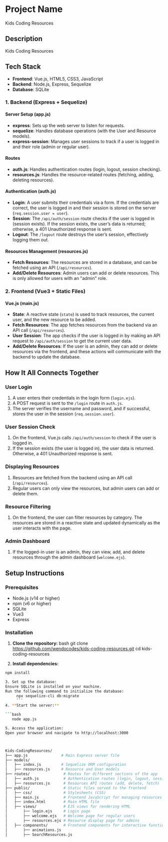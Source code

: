# Project Name
Kids Coding Resources

## Description
Kids Coding Resources

## Tech Stack

- **Frontend**: Vue.js, HTML5, CSS3, JavaScript
- **Backend**: Node.js, Express, Sequelize
- **Database**: SQLite

### 1. Backend (Express + Sequelize)

#### Server Setup (app.js)
- **express**: Sets up the web server to listen for requests.
- **sequelize**: Handles database operations (with the User and Resource models).
- **express-session**: Manages user sessions to track if a user is logged in and their role (admin or regular user).

#### Routes
- **auth.js**: Handles authentication routes (login, logout, session checking).
- **resources.js**: Handles the resource-related routes (fetching, adding, deleting resources).

#### Authentication (auth.js)
- **Login**: A user submits their credentials via a form. If the credentials are correct, the user is logged in and their session is stored on the server (`req.session.user = user`).
- **Session**: The `/api/auth/session` route checks if the user is logged in (session exists). If the session exists, the user’s data is returned; otherwise, a 401 Unauthorized response is sent.
- **Logout**: The `/logout` route destroys the user’s session, effectively logging them out.

#### Resources Management (resources.js)
- **Fetch Resources**: The resources are stored in a database, and can be fetched using an API (`/api/resources`).
- **Add/Delete Resources**: Admin users can add or delete resources. This is only allowed for users with an "admin" role.

### 2. Frontend (Vue3 + Static Files)

#### Vue.js (main.js)
- **State**: A reactive state (`state`) is used to track resources, the current user, and the new resource to be added.
- **Fetch Resources**: The app fetches resources from the backend via an API call (`/api/resources`).
- **User Session**: The app checks if the user is logged in by making an API request to `/api/auth/session` to get the current user data.
- **Add/Delete Resources**: If the user is an admin, they can add or delete resources via the frontend, and these actions will communicate with the backend to update the database.

## How It All Connects Together

### User Login
1. A user enters their credentials in the login form (`login.ejs`).
2. A POST request is sent to the `/login` route in `auth.js`.
3. The server verifies the username and password, and if successful, stores the user in the session (`req.session.user`).

### User Session Check
1. On the frontend, Vue.js calls `/api/auth/session` to check if the user is logged in.
2. If the session exists (the user is logged in), the user data is returned. Otherwise, a 401 Unauthorized response is sent.

### Displaying Resources
1. Resources are fetched from the backend using an API call (`/api/resources`).
2. Regular users can only view the resources, but admin users can add or delete them.

### Resource Filtering
1. On the frontend, the user can filter resources by category. The resources are stored in a reactive state and updated dynamically as the user interacts with the page.

### Admin Dashboard
1. If the logged-in user is an admin, they can view, add, and delete resources through the admin dashboard (`welcome.ejs`).


## Setup Instructions

### Prerequisites
- Node.js (v14 or higher)
- npm (v6 or higher)
- SQLite
- Vue3
- Express

### Installation

1. **Clone the repository:**
bash git clone https://github.com/wendocodes/kids-coding-resources.git 
cd kids-coding-resources

2. **Install dependencies:**

```bash
npm install

3. Set up the database:
Ensure SQLite is installed on your machine.
Run the following command to initialize the database:
     npx sequelize-cli db:migrate
     ```
4. **Start the server:**
   
```bash
   node app.js

5. Access the application:
Open your browser and navigate to http://localhost:3000



Kids-CodingResources/
├── app.js               # Main Express server file
├── models/ 
│   ├── index.js         # Sequelize ORM configuration
│   ├── resources.js     # Resource and User models
├── routes/               # Routes for different sections of the app
│   ├── auth.js           # Authentication routes (login, logout, session)
│   ├── resources.js      # Resources API routes (add, delete, fetch)
├── public/               # Static files served to the frontend
│   ├── css/              # Stylesheets (CSS)
│   ├── main.js           # Frontend JavaScript for managing resources
│   ├── index.html        # Main HTML file
│   ├── views/            # EJS views for rendering HTML
│       ├── login.ejs     # Login page
│       ├── welcome.ejs   # Welcome page for regular users
│       ├── resources.ejs # Resource display page for admins
│   ├── components/       # Frontend components for interactive functionality
│       ├── animations.js
│       ├── SearchResources.js
